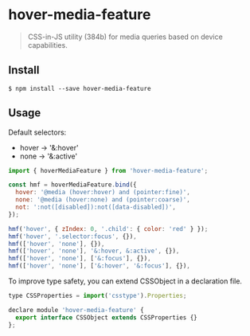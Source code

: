 # hover-media-feature

> CSS-in-JS utility (384b) for media queries based on device capabilities.

## Install

```
$ npm install --save hover-media-feature
```

## Usage

Default selectors:

* hover → '&:hover'
* none → '&:active'

```js
import { hoverMediaFeature } from 'hover-media-feature';

const hmf = hoverMediaFeature.bind({
  hover: '@media (hover:hover) and (pointer:fine)',
  none: '@media (hover:none) and (pointer:coarse)',
  not: ':not([disabled]):not([data-disabled])',
});

hmf('hover', { zIndex: 0, '.child': { color: 'red' } });
hmf('hover', '.selector:focus', {}),
hmf(['hover', 'none'], {}),
hmf(['hover', 'none'], '&:hover, &:active', {}),
hmf(['hover', 'none'], ['&:focus'], {}),
hmf(['hover', 'none'], ['&:hover', '&:focus'], {}),
```

To improve type safety, you can extend CSSObject in a declaration file.

```js
type CSSProperties = import('csstype').Properties;

declare module 'hover-media-feature' {
  export interface CSSObject extends CSSProperties {}
};
```
